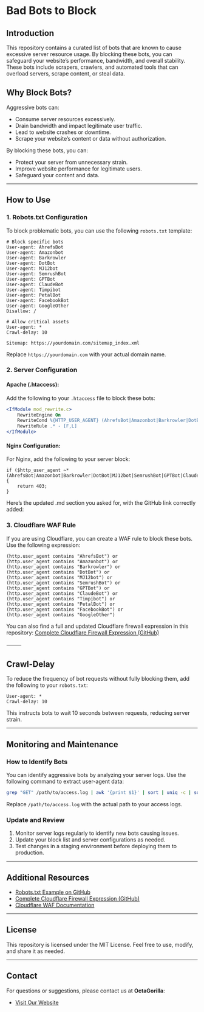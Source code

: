# Bad Bots to Block

## Introduction
This repository contains a curated list of bots that are known to cause excessive server resource usage. By blocking these bots, you can safeguard your website’s performance, bandwidth, and overall stability. These bots include scrapers, crawlers, and automated tools that can overload servers, scrape content, or steal data.

## Why Block Bots?
Aggressive bots can:

- Consume server resources excessively.
- Drain bandwidth and impact legitimate user traffic.
- Lead to website crashes or downtime.
- Scrape your website’s content or data without authorization.

By blocking these bots, you can:

- Protect your server from unnecessary strain.
- Improve website performance for legitimate users.
- Safeguard your content and data.

---

## How to Use

### 1. Robots.txt Configuration
To block problematic bots, you can use the following `robots.txt` template:

```plaintext
# Block specific bots
User-agent: AhrefsBot
User-agent: Amazonbot
User-agent: Barkrowler
User-agent: DotBot
User-agent: MJ12bot
User-agent: SemrushBot
User-agent: GPTBot
User-agent: ClaudeBot
User-agent: Timpibot
User-agent: PetalBot
User-agent: FacebookBot
User-agent: GoogleOther
Disallow: /

# Allow critical assets
User-agent: *
Crawl-delay: 10

Sitemap: https://yourdomain.com/sitemap_index.xml
```

Replace `https://yourdomain.com` with your actual domain name.

### 2. Server Configuration

#### Apache (.htaccess):
Add the following to your `.htaccess` file to block these bots:

```apache
<IfModule mod_rewrite.c>
    RewriteEngine On
    RewriteCond %{HTTP_USER_AGENT} (AhrefsBot|Amazonbot|Barkrowler|DotBot|MJ12bot|SemrushBot|GPTBot|ClaudeBot|Timpibot|PetalBot|FacebookBot|GoogleOther) [NC]
    RewriteRule .* - [F,L]
</IfModule>
```

#### Nginx Configuration:
For Nginx, add the following to your server block:

```nginx
if ($http_user_agent ~* (AhrefsBot|Amazonbot|Barkrowler|DotBot|MJ12bot|SemrushBot|GPTBot|ClaudeBot|Timpibot|PetalBot|FacebookBot|GoogleOther)) {
    return 403;
}
```

Here’s the updated .md section you asked for, with the GitHub link correctly added:

### 3. Cloudflare WAF Rule
If you are using Cloudflare, you can create a WAF rule to block these bots. Use the following expression:

```plaintext
(http.user_agent contains "AhrefsBot") or
(http.user_agent contains "Amazonbot") or
(http.user_agent contains "Barkrowler") or
(http.user_agent contains "DotBot") or
(http.user_agent contains "MJ12bot") or
(http.user_agent contains "SemrushBot") or
(http.user_agent contains "GPTBot") or
(http.user_agent contains "ClaudeBot") or
(http.user_agent contains "Timpibot") or
(http.user_agent contains "PetalBot") or
(http.user_agent contains "FacebookBot") or
(http.user_agent contains "GoogleOther")
```

You can also find a full and updated Cloudflare firewall expression in this repository:
[Complete Cloudflare Firewall Expression (GitHub)](https://github.com/WPSpeedExpert/bad-bots-to-block/blob/main/cloudflare-firewall-expression.txt)

⸻

## Crawl-Delay
To reduce the frequency of bot requests without fully blocking them, add the following to your `robots.txt`:

```plaintext
User-agent: *
Crawl-delay: 10
```
This instructs bots to wait 10 seconds between requests, reducing server strain.

---

## Monitoring and Maintenance

### How to Identify Bots
You can identify aggressive bots by analyzing your server logs. Use the following command to extract user-agent data:

```bash
grep "GET" /path/to/access.log | awk '{print $1}' | sort | uniq -c | sort -nr | head -20
```
Replace `/path/to/access.log` with the actual path to your access logs.

### Update and Review
1. Monitor server logs regularly to identify new bots causing issues.
2. Update your block list and server configurations as needed.
3. Test changes in a staging environment before deploying them to production.

---

## Additional Resources
- [Robots.txt Example on GitHub](https://github.com/WPSpeedExpert/bad-bots-to-block)
- [Complete Cloudflare Firewall Expression (GitHub)](https://github.com/WPSpeedExpert/bad-bots-to-block/blob/main/cloudflare-firewall-expression.txt)
- [Cloudflare WAF Documentation](https://developers.cloudflare.com/waf/)

---

## License
This repository is licensed under the MIT License. Feel free to use, modify, and share it as needed.

---

## Contact
For questions or suggestions, please contact us at **OctaGorilla**:

- [Visit Our Website](https://octagorilla.com)

